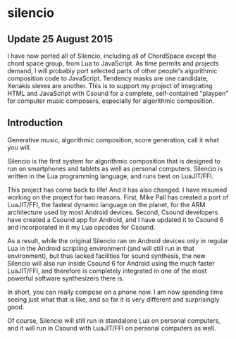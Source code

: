 # silencio

## Update 25 August 2015

I have now ported all of Silencio, including all of ChordSpace except the chord space group, from Lua to JavaScript. As time permits and projects demand, I will probably port selected parts of other people's algorithmic composition code to JavaScript. Tendency masks are one candidate, Xenakis sieves are another. This is to support my project of integrating HTML and JavaScript with Csound for a complete, self-contained "playpen" for computer music composers, especially for algorithmic composition.

## Introduction

Generative music, algorithmic composition, score generation, call it what you will.

Silencio is the first system for algorithmic composition that is designed to run on smartphones and tablets as well as personal computers. Silencio is written in the Lua programming language, and runs best on LuaJIT/FFI.

This project has come back to life! And it has also changed. I have resumed working on the project for two reasons. First, Mike Pall has created a port of LuaJIT/FFI, the fastest dynamic language on the planet, for the ARM architecture used by most Android devices. Second, Csound developers have created a Csound app for Android, and I have updated it to Csound 6 and incorporated in it my Lua opcodes for Csound.

As a result, while the original Silencio ran on Android devices only in regular Lua in the Android scripting environment (and will still run in that environment), but thus lacked facilities for sound synthesis, the new Silencio will also run inside Csound 6 for Android using the much faster LuaJIT/FFI, and therefore is completely integrated in one of the most powerful software synthesizers there is.

In short, you can really compose on a phone now. I am now spending time seeing just what that is like, and so far it is very different and surprisingly good.

Of course, Silencio will still run in standalone Lua on personal computers, and it will run in Csound with LuaJIT/FFI on personal computers as well.
